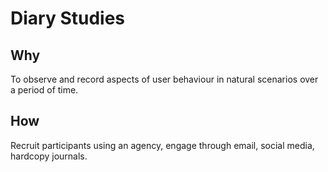 # Diary Studies

## Why
To observe and record aspects of user behaviour in natural scenarios over a period of time.

## How
Recruit participants using an agency, engage through email, social media, hardcopy journals.

